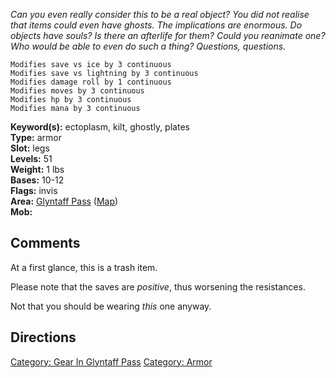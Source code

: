 *Can you even really consider this to be a real object? You did not
realise that items could even have ghosts. The implications are
enormous. Do objects have souls? Is there an afterlife for them? Could
you reanimate one? Who would be able to even do such a thing? Questions,
questions.*

`Modifies save vs ice by 3 continuous`  
`Modifies save vs lightning by 3 continuous`  
`Modifies damage roll by 1 continuous`  
`Modifies moves by 3 continuous`  
`Modifies hp by 3 continuous`  
`Modifies mana by 3 continuous`

**Keyword(s):** ectoplasm, kilt, ghostly, plates  
**Type:** armor  
**Slot:** legs  
**Levels:** 51  
**Weight:** 1 lbs  
**Bases:** 10-12  
**Flags:** invis  
**Area:** [ Glyntaff Pass](:Category:_Glyntaff_Pass "wikilink")
([Map](Glyntaff_Pass_Map "wikilink"))  
**Mob:**  

## Comments

At a first glance, this is a trash item.

Please note that the saves are *positive*, thus worsening the
resistances.

Not that you should be wearing *this* one anyway.

## Directions

[Category: Gear In Glyntaff
Pass](Category:_Gear_In_Glyntaff_Pass "wikilink") [Category:
Armor](Category:_Armor "wikilink")
